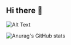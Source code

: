 ## Hi there 👋

![Alt Text](https://webelement.ru/old_webelement/mailing/images/2016.07.22/1/201607220003.gif)

![Anurag's GitHub stats](https://github-readme-stats.vercel.app/api?username=XRS0&show_icons=true&theme=gotham)

<!--
**XRS0/XRS0** is a ✨ _special_ ✨ repository because its `README.md` (this file) appears on your GitHub profile.

Here are some ideas to get you started:

- 🔭 I’m currently working on ...
- 🌱 I’m currently learning ...
- 👯 I’m looking to collaborate on ...
- 🤔 I’m looking for help with ...
- 💬 Ask me about ...
- 📫 How to reach me: ...
- 😄 Pronouns: ...
- ⚡ Fun fact: ...
-->
